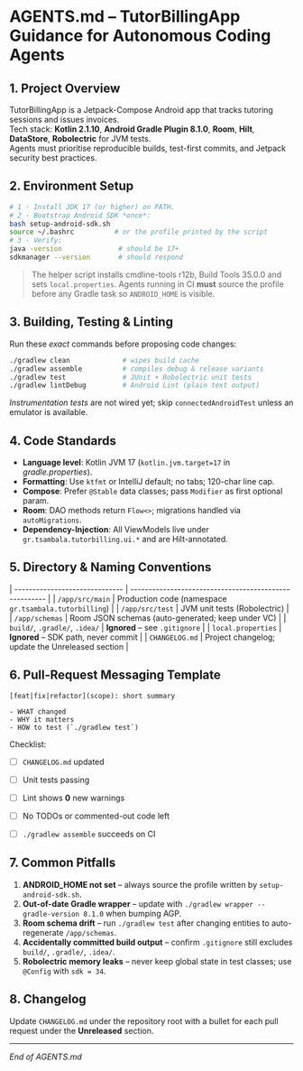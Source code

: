 # AGENTS.md – TutorBillingApp Guidance for Autonomous Coding Agents
<!-- Keep this file <300 lines so agents can parse it on every run. -->

## 1. Project Overview
TutorBillingApp is a Jetpack-Compose Android app that tracks tutoring sessions and issues invoices.  
Tech stack: **Kotlin 2.1.10**, **Android Gradle Plugin 8.1.0**, **Room**, **Hilt**, **DataStore**, **Robolectric** for JVM tests.  
Agents must prioritise reproducible builds, test-first commits, and Jetpack security best practices.

## 2. Environment Setup
```bash
# 1 · Install JDK 17 (or higher) on PATH.
# 2 · Bootstrap Android SDK *once*:
bash setup-android-sdk.sh
source ~/.bashrc          # or the profile printed by the script
# 3 · Verify:
java -version              # should be 17+
sdkmanager --version       # should respond
```

> The helper script installs cmdline-tools r12b, Build Tools 35.0.0 and sets `local.properties`.
> Agents running in CI **must** source the profile before any Gradle task so `ANDROID_HOME` is visible.

## 3. Building, Testing & Linting

Run these *exact* commands before proposing code changes:

```bash
./gradlew clean             # wipes build cache
./gradlew assemble          # compiles debug & release variants
./gradlew test              # JUnit + Robolectric unit tests
./gradlew lintDebug         # Android Lint (plain text output)
```

*Instrumentation tests* are not wired yet; skip `connectedAndroidTest` unless an emulator is available.

## 4. Code Standards

* **Language level**: Kotlin JVM 17 (`kotlin.jvm.target=17` in *gradle.properties*).
* **Formatting**: Use `ktfmt` or IntelliJ default; no tabs; 120-char line cap.
* **Compose**: Prefer `@Stable` data classes; pass `Modifier` as first optional param.
* **Room**: DAO methods return `Flow<>`; migrations handled via `autoMigrations`.
* **Dependency-Injection**: All ViewModels live under `gr.tsambala.tutorbilling.ui.*` and are Hilt-annotated.

## 5. Directory & Naming Conventions

| ------------------------------ | ------------------------------------------------------ |
| `/app/src/main`                | Production code (namespace `gr.tsambala.tutorbilling`) |
| `/app/src/test`                | JVM unit tests (Robolectric)                           |
| `/app/schemas`                 | Room JSON schemas (auto-generated; keep under VC)      |
| `build/`, `.gradle/`, `.idea/` | **Ignored** – see `.gitignore`                         |
| `local.properties`             | **Ignored** – SDK path, never commit                   |
| `CHANGELOG.md`                 | Project changelog; update the Unreleased section |

## 6. Pull-Request Messaging Template

```
[feat|fix|refactor](scope): short summary

- WHAT changed
- WHY it matters
- HOW to test (`./gradlew test`)
```

Checklist:
* [ ] `CHANGELOG.md` updated

* [ ] Unit tests passing
* [ ] Lint shows **0** new warnings
* [ ] No TODOs or commented-out code left
* [ ] `./gradlew assemble` succeeds on CI

## 7. Common Pitfalls

1. **ANDROID_HOME not set** – always source the profile written by `setup-android-sdk.sh`.
2. **Out-of-date Gradle wrapper** – update with `./gradlew wrapper --gradle-version 8.1.0` when bumping AGP.
3. **Room schema drift** – run `./gradlew test` after changing entities to auto-regenerate `/app/schemas`.
4. **Accidentally committed build output** – confirm `.gitignore` still excludes `build/`, `.gradle/`, `.idea/`.
5. **Robolectric memory leaks** – never keep global state in test classes; use `@Config` with `sdk = 34`.

## 8. Changelog
Update `CHANGELOG.md` under the repository root with a bullet for each pull request under the **Unreleased** section.

---

*End of AGENTS.md*
